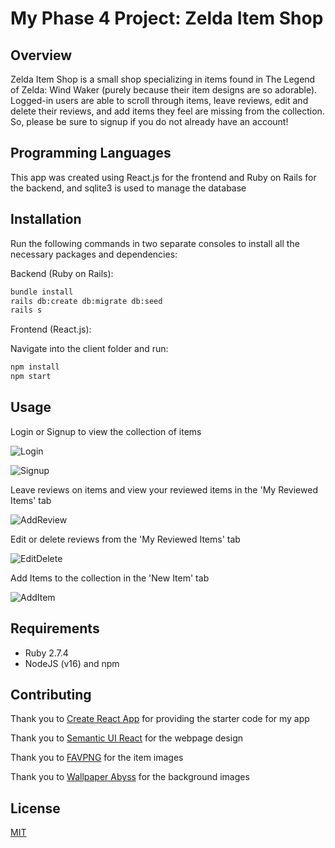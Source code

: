# My Phase 4 Project: Zelda Item Shop 

## Overview 

Zelda Item Shop is a small shop specializing in items found in The Legend of Zelda: Wind Waker (purely because their item designs are so adorable). Logged-in users are able to scroll through items, leave reviews, edit and delete their reviews, and add items they feel are missing from the collection. So, please be sure to signup if you do not already have an account! 

## Programming Languages 

This app was created using React.js for the frontend and Ruby on Rails for the backend, and sqlite3 is used to manage the database  

## Installation

Run the following commands in two separate consoles to install all the necessary packages and dependencies: 

Backend (Ruby on Rails):

```bash
bundle install 
rails db:create db:migrate db:seed 
rails s 
```

Frontend (React.js): 

Navigate into the client folder and run:

```bash
npm install 
npm start 
```

## Usage

Login or Signup to view the collection of items 

![Login](https://media.giphy.com/media/v1.Y2lkPTc5MGI3NjExZXQxZWFtYXUwMDVidmMzZ2JicWtnN2J5N2wwenR3N3dwMWo5cDNybyZlcD12MV9pbnRlcm5hbF9naWZfYnlfaWQmY3Q9Zw/bftNvaoqrDL1sJ5HR4/giphy.gif)

![Signup](https://media.giphy.com/media/v1.Y2lkPTc5MGI3NjExYThvbW9kaDl5ZXJiMHl0YjN4OGxoZ3h4eXc1N3JwNG1qNDc3Z2UxayZlcD12MV9pbnRlcm5hbF9naWZfYnlfaWQmY3Q9Zw/svqTfc6pozOl3gOwl5/giphy.gif)

Leave reviews on items and view your reviewed items in the 'My Reviewed Items' tab

![AddReview](https://media.giphy.com/media/v1.Y2lkPTc5MGI3NjExNzJ5bWQ1Y3RiazNseXdnNzgxZ2sydXU2aHB6ZTQzbnUxbXMwY3dreiZlcD12MV9pbnRlcm5hbF9naWZfYnlfaWQmY3Q9Zw/6dRoAM3eRqQ05jtrax/giphy.gif)

Edit or delete reviews from the 'My Reviewed Items' tab 

![EditDelete](https://media.giphy.com/media/v1.Y2lkPTc5MGI3NjExYnNqZ2owYmZueWdiM3JmOWpjcHBpMXY2NDFsenoweHY2amJtY2wzYiZlcD12MV9pbnRlcm5hbF9naWZfYnlfaWQmY3Q9Zw/aKBRyYSKyGwI3eee6d/giphy.gif)

Add Items to the collection in the 'New Item' tab 

![AddItem](https://media.giphy.com/media/v1.Y2lkPTc5MGI3NjExeDd5bjlxZ2p6NTM4eHRudWI0ajh0eXZveWs5cXdyeXI5MzcyYzE1cSZlcD12MV9pbnRlcm5hbF9naWZfYnlfaWQmY3Q9Zw/laG8RvhFBtZEcDK3DH/giphy.gif)

## Requirements 

- Ruby 2.7.4
- NodeJS (v16) and npm

## Contributing
Thank you to [Create React App](https://github.com/facebook/create-react-app) for providing the starter code for my app

Thank you to [Semantic UI React](https://react.semantic-ui.com/) for the webpage design

Thank you to [FAVPNG](https://favpng.com/) for the item images

Thank you to [Wallpaper Abyss](https://wall.alphacoders.com/) for the background images 

## License

[MIT](https://choosealicense.com/licenses/mit/)